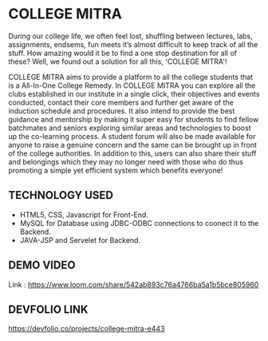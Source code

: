 # COLLEGE MITRA

During our college life, we often feel lost, shuffling between lectures, labs, assignments, endsems, fun meets it’s almost difficult to keep track of all the stuff.
How amazing would it be to find a one stop destination for all of these?
Well, we found out a solution for all this, 'COLLEGE MITRA'!

COLLEGE MITRA aims to provide a platform to all the college students that is a All-In-One College Remedy.
In COLLEGE MITRA you can explore all the clubs established in our institute in a single click, their objectives and events conducted, contact their core members and further get aware of the induction schedule and procedures.
It also intend to provide the best guidance and mentorship by making it super easy for students to find fellow batchmates and seniors exploring similar areas and technologies to boost up the co-learning process.
A student forum will also be made available for anyone to raise a genuine concern and the same can be brought up in front of the college authorities.
In addition to this, users can also share their stuff and belongings which they may no longer need with those who do thus promoting a simple yet efficient system which benefits everyone!

## TECHNOLOGY USED

- HTML5, CSS, Javascript for Front-End.
- MySQL for Database using JDBC-ODBC connections to coonect it to the Backend.
- JAVA-JSP and Servelet for Backend.

## DEMO VIDEO
Link : https://www.loom.com/share/542ab893c76a4766ba5a1b5bce805960

## DEVFOLIO LINK
https://devfolio.co/projects/college-mitra-e443

